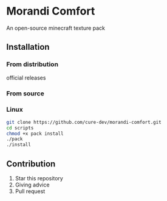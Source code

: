 # Morandi Comfort

An open-source minecraft texture pack

## Installation

### From distribution

official
releases

### From source

### Linux

```sh
git clone https://github.com/cure-dev/morandi-comfort.git
cd scripts
chmod +x pack install
./pack
./install
```



## Contribution

1. Star this repository
2. Giving advice
3. Pull request